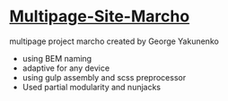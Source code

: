 # [Multipage-Site-Marcho](https://georgeyakunenko.github.io/marcho-by-Goshan/)

 multipage project marcho created by George Yakunenko

- using BEM naming
- adaptive for any device
- using gulp assembly and scss preprocessor
- Used partial modularity and nunjacks
